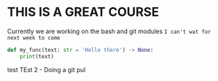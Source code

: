 # **THIS IS A GREAT COURSE**

Currently we are working on the bash and git modules
`I can't wat for next week to come`

```python
def my_func(text: str = 'Hello there') -> None:
    print(text)

```
test
TEst 2 - Doing a git pul
